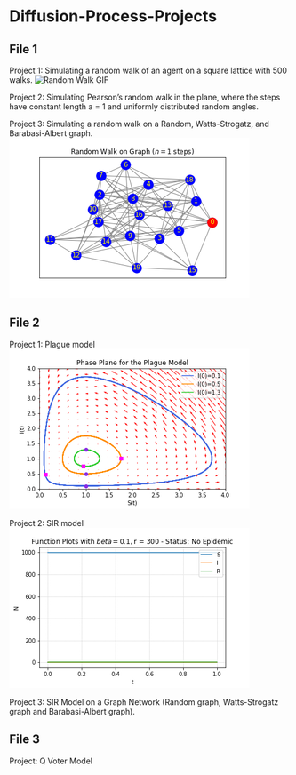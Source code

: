 # Diffusion-Process-Projects
## File 1
Project 1: Simulating a random walk of an agent on a square lattice with 500 walks.
![Random Walk GIF](File1/Random_walk500.movie.gif)

Project 2: Simulating Pearson’s random walk in the plane, where the steps have constant length a = 1 and uniformly distributed random angles.

Project 3: Simulating a random walk on a Random, Watts-Strogatz, and Barabasi-Albert graph.
![Random Graph with Random Walk GIF](File1/Random_graph_with_random_walk_with_steps_100.movie.gif)

## File 2
Project 1: Plague model
![Phase Plane for the Plague Model](File2/q1/Phase_Plane_for_the_Plague_Model.png)

Project 2: SIR model
![Disease Spread](File2/q2/Kenker_Function_Plots.movie.gif)

Project 3: SIR Model on a Graph Network (Random graph, Watts-Strogatz graph and Barabasi-Albert graph).

## File 3
Project: Q Voter Model
